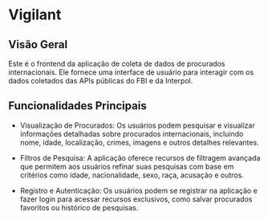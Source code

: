 # Vigilant

## Visão Geral

Este é o frontend da aplicação de coleta de dados de procurados internacionais. Ele fornece uma interface de usuário para interagir com os dados coletados das APIs públicas do FBI e da Interpol.

## Funcionalidades Principais

- Visualização de Procurados: Os usuários podem pesquisar e visualizar informações detalhadas sobre procurados internacionais, incluindo nome, idade, localização, crimes, imagens e outros detalhes relevantes.

- Filtros de Pesquisa: A aplicação oferece recursos de filtragem avançada que permitem aos usuários refinar suas pesquisas com base em critérios como idade, nacionalidade, sexo, raça, acusação e outros.

- Registro e Autenticação: Os usuários podem se registrar na aplicação e fazer login para acessar recursos exclusivos, como salvar procurados favoritos ou histórico de pesquisas.
